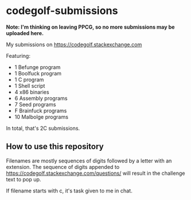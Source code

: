 # codegolf-submissions

**Note: I'm thinking on leaving PPCG, so no more submissions may be uploaded here.**

My submissions on https://codegolf.stackexchange.com

Featuring:
 - 1 Befunge program
 - 1 Boolfuck program
 - 1 C program
 - 1 Shell script
 - 4 x86 binaries
 - 6 Assembly programs
 - 7 Seed programs
 - F Brainfuck programs
 - 10 Malbolge programs

In total, that's 2C submissions.

## How to use this repository

Filenames are mostly sequences of digits followed by a letter with an extension. The sequence of digits appended to https://codegolf.stackexchange.com/questions/ will result in the challenge text to pop up.

If filename starts with c, it's task given to me in chat.
